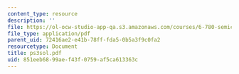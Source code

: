 ```yaml
---
content_type: resource
description: ''
file: https://ol-ocw-studio-app-qa.s3.amazonaws.com/courses/6-780-semiconductor-manufacturing-spring-2003/851eeb6899aef43f0759af5ca613363c_ps3sol.pdf
file_type: application/pdf
parent_uid: 72416ae2-e41b-78ff-fda5-0b5a3f9c0fa2
resourcetype: Document
title: ps3sol.pdf
uid: 851eeb68-99ae-f43f-0759-af5ca613363c
---
```

